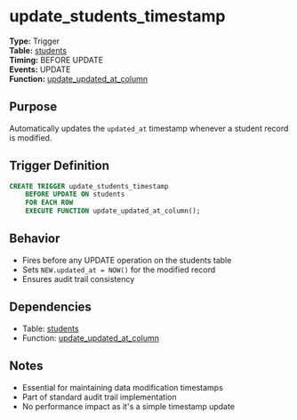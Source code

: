 # update_students_timestamp

**Type:** Trigger  
**Table:** [students](../tables/students.md)  
**Timing:** BEFORE UPDATE  
**Events:** UPDATE  
**Function:** [update_updated_at_column](../functions/update_updated_at_column.md)

## Purpose
Automatically updates the `updated_at` timestamp whenever a student record is modified.

## Trigger Definition
```sql
CREATE TRIGGER update_students_timestamp 
    BEFORE UPDATE ON students 
    FOR EACH ROW 
    EXECUTE FUNCTION update_updated_at_column();
```

## Behavior
- Fires before any UPDATE operation on the students table
- Sets `NEW.updated_at = NOW()` for the modified record
- Ensures audit trail consistency

## Dependencies
- Table: [students](../tables/students.md)
- Function: [update_updated_at_column](../functions/update_updated_at_column.md)

## Notes
- Essential for maintaining data modification timestamps
- Part of standard audit trail implementation
- No performance impact as it's a simple timestamp update